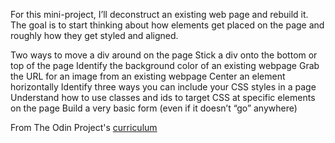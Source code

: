 For this mini-project, I’ll deconstruct an existing web page and rebuild it.
The goal is to start thinking about how elements get placed on the page and roughly how they get styled and aligned.

Two ways to move a div around on the page
Stick a div onto the bottom or top of the page
Identify the background color of an existing webpage
Grab the URL for an image from an existing webpage
Center an element horizontally
Identify three ways you can include your CSS styles in a page
Understand how to use classes and ids to target CSS at specific elements on the page
Build a very basic form (even if it doesn’t “go” anywhere)


From The Odin Project's [curriculum](http://www.theodinproject.com/courses/web-development-101/lessons/html-css)